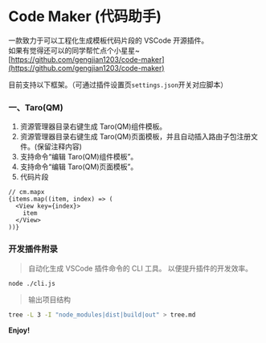 # Code Maker (代码助手)

一款致力于可以工程化生成模板代码片段的 VSCode 开源插件。  
如果有觉得还可以的同学帮忙点个小星星~
[https://github.com/gengjian1203/code-maker](https://github.com/gengjian1203/code-maker)

目前支持以下框架。（可通过插件设置页`settings.json`开关对应脚本）

### 一、Taro(QM)

1.  资源管理器目录右键生成 Taro(QM)组件模板。
2.  资源管理器目录右键生成 Taro(QM)页面模板，并且自动插入路由子包注册文件。(保留注释内容)
3.  支持命令“编辑 Taro(QM)组件模板”。
4.  支持命令“编辑 Taro(QM)页面模板”。
5.  代码片段

```
// cm.mapx
{items.map((item, index) => (
  <View key={index}>
    item
  </View>
))}
```

### 开发插件附录

> 自动化生成 VSCode 插件命令的 CLI 工具。
> 以便提升插件的开发效率。

```bash
node ./cli.js
```

> 输出项目结构

```bash
tree -L 3 -I "node_modules|dist|build|out" > tree.md
```

**Enjoy!**

